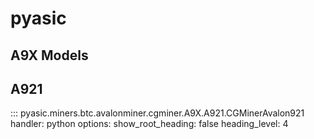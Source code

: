 # pyasic
## A9X Models

## A921

::: pyasic.miners.btc.avalonminer.cgminer.A9X.A921.CGMinerAvalon921
    handler: python
    options:
        show_root_heading: false
        heading_level: 4
